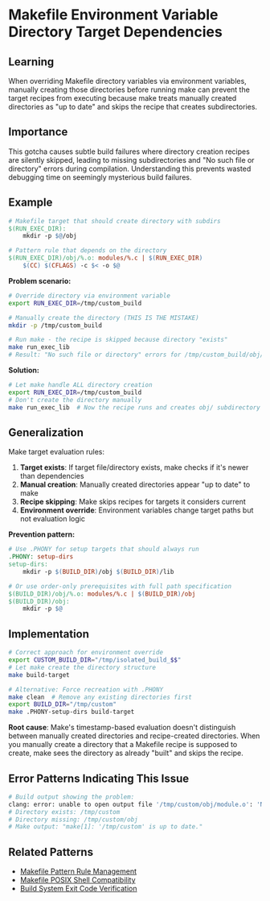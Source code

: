 # Makefile Environment Variable Directory Target Dependencies

## Learning  
When overriding Makefile directory variables via environment variables, manually creating those directories before running make can prevent the target recipes from executing because make treats manually created directories as "up to date" and skips the recipe that creates subdirectories.

## Importance
This gotcha causes subtle build failures where directory creation recipes are silently skipped, leading to missing subdirectories and "No such file or directory" errors during compilation. Understanding this prevents wasted debugging time on seemingly mysterious build failures.

## Example
```makefile
# Makefile target that should create directory with subdirs
$(RUN_EXEC_DIR):
	mkdir -p $@/obj

# Pattern rule that depends on the directory
$(RUN_EXEC_DIR)/obj/%.o: modules/%.c | $(RUN_EXEC_DIR)
	$(CC) $(CFLAGS) -c $< -o $@
```

**Problem scenario:**
```bash
# Override directory via environment variable
export RUN_EXEC_DIR=/tmp/custom_build

# Manually create the directory (THIS IS THE MISTAKE)
mkdir -p /tmp/custom_build

# Run make - the recipe is skipped because directory "exists"
make run_exec_lib
# Result: "No such file or directory" errors for /tmp/custom_build/obj/
```

**Solution:**
```bash
# Let make handle ALL directory creation
export RUN_EXEC_DIR=/tmp/custom_build
# Don't create the directory manually
make run_exec_lib  # Now the recipe runs and creates obj/ subdirectory
```

## Generalization
Make target evaluation rules:
1. **Target exists**: If target file/directory exists, make checks if it's newer than dependencies
2. **Manual creation**: Manually created directories appear "up to date" to make
3. **Recipe skipping**: Make skips recipes for targets it considers current
4. **Environment override**: Environment variables change target paths but not evaluation logic

**Prevention pattern:**
```makefile
# Use .PHONY for setup targets that should always run
.PHONY: setup-dirs
setup-dirs:
	mkdir -p $(BUILD_DIR)/obj $(BUILD_DIR)/lib

# Or use order-only prerequisites with full path specification
$(BUILD_DIR)/obj/%.o: modules/%.c | $(BUILD_DIR)/obj
$(BUILD_DIR)/obj:
	mkdir -p $@
```

## Implementation
```bash
# Correct approach for environment override
export CUSTOM_BUILD_DIR="/tmp/isolated_build_$$"
# Let make create the directory structure
make build-target

# Alternative: Force recreation with .PHONY
make clean  # Remove any existing directories first
export BUILD_DIR="/tmp/custom"
make .PHONY-setup-dirs build-target
```

**Root cause**: Make's timestamp-based evaluation doesn't distinguish between manually created directories and recipe-created directories. When you manually create a directory that a Makefile recipe is supposed to create, make sees the directory as already "built" and skips the recipe.

## Error Patterns Indicating This Issue
```bash
# Build output showing the problem:
clang: error: unable to open output file '/tmp/custom/obj/module.o': 'No such file or directory'
# Directory exists: /tmp/custom
# Directory missing: /tmp/custom/obj
# Make output: "make[1]: '/tmp/custom' is up to date."
```

## Related Patterns
- [Makefile Pattern Rule Management](makefile-pattern-rule-management.md)
- [Makefile POSIX Shell Compatibility](makefile-posix-shell-compatibility.md)
- [Build System Exit Code Verification](build-system-exit-code-verification.md)